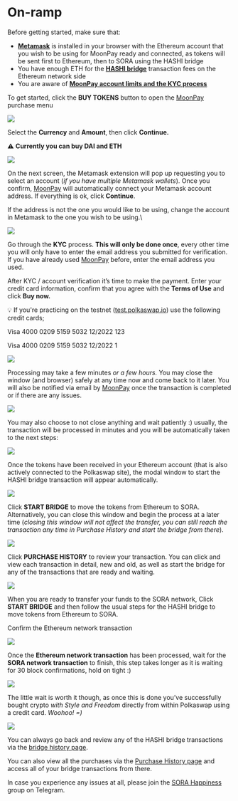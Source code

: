 # On-ramp



Before getting started, make sure that:

* [**Metamask**](https://metamask.io/download.html) is installed in your browser with the Ethereum account that you wish to be using for MoonPay ready and connected, as tokens will be sent first to Ethereum, then to SORA using the HASHI bridge
* You have enough ETH for the [**HASHI bridge**](https://polkaswap.io/#/bridge) transaction fees on the Ethereum network side
* You are aware of [**MoonPay account limits and the KYC process**](https://support.moonpay.com/hc/en-gb/articles/4407710995217-What-are-your-account-limits-)



To get started, click the **BUY TOKENS** button to open the [MoonPay](https://www.moonpay.com/) purchase menu

![](/.gitbook/assets/foto1.png)

Select the **Currency** and **Amount**, then click **Continue.**

⚠️ **Currently you can buy DAI and ETH**

![](</.gitbook/assets/foto2 (1).png>)

On the next screen, the Metamask extension will pop up requesting you to select an account (*if you have multiple Metamask wallets*). Once you confirm, [MoonPay](https://www.moonpay.com/) will automatically connect your Metamask account address. If everything is ok, click **Continue**.

If the address is not the one you would like to be using, change the account in Metamask to the one you wish to be using.\


![](/.gitbook/assets/foto3.png)

Go through the **KYC** process. **This will only be done once**, every other time you will only have to enter the email address you submitted for verification. If you have already used [MoonPay](https://www.moonpay.com/) before, enter the email address you used.

After KYC / account verification it’s time to make the payment. Enter your credit card information, confirm that you agree with the **Terms of Use** and click **Buy now.**



💡 If you're practicing on the testnet ([test.polkaswap.io](http://test.polkaswap.io)) use the following credit cards;

Visa 4000 0209 5159 5032 12/2022 123&#x20;

Visa 4000 0209 5159 5032 12/2022 1



![](/.gitbook/assets/foto4.png)

Processing may take a few minutes *or a few hours.* You may close the window (and browser) safely at any time now and come back to it later. You will also be notified via email by [MoonPay](https://www.moonpay.com/) once the transaction is completed or if there are any issues.

![](/.gitbook/assets/foto5.png)

You may also choose to not close anything and wait patiently :) usually, the transaction will be processed in minutes and you will be automatically taken to the next steps:

![](/.gitbook/assets/foto6.png)

Once the tokens have been received in your Ethereum account (that is also actively connected to the Polkaswap site), the modal window to start the HASHI bridge transaction will appear automatically.

![](</.gitbook/assets/foto7 (1).png>)



Click **START BRIDGE** to move the tokens from Ethereum to SORA. Alternatively, you can close this window and begin the process at a later time (_closing this window will not affect the transfer, you can still reach the transaction any time in Purchase History and start the bridge from there_).

![](/.gitbook/assets/foto8.png)

Click **PURCHASE HISTORY** to review your transaction. You can click and view each transaction in detail, new and old, as well as start the bridge for any of the transactions that are ready and waiting.

![](/.gitbook/assets/foto9.png)

When you are ready to transfer your funds to the SORA network, Click **START BRIDGE** and then follow the usual steps for the HASHI bridge to move tokens from Ethereum to SORA.

Confirm the Ethereum network transaction

![](/.gitbook/assets/foto10.png)

Once the **Ethereum network transaction** has been processed, wait for the **SORA network transaction** to finish, this step takes longer as it is waiting for 30 block confirmations, hold on tight :)

![](/.gitbook/assets/foto11.png)

The little wait is worth it though, as once this is done you’ve successfully bought crypto _with Style and Freedom_ directly from within Polkaswap using a credit card. _Woohoo! =)_

![](</.gitbook/assets/foto12 (1).png>)



You can always go back and review any of the HASHI bridge transactions via the [bridge history page](https://polkaswap.io/#/bridge/history).

You can also view all the purchases via the [Purchase History page](https://polkaswap.io/#/moonpay-history) and access all of your bridge transactions from there.

In case you experience any issues at all, please join the [SORA Happiness](https://t.me/SORAhappiness) group on Telegram.
